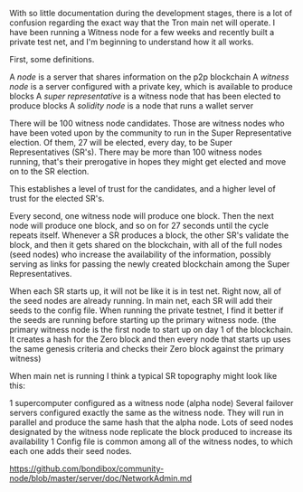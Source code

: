 With so little documentation during the development stages, there is a lot of confusion regarding the exact way that the Tron main net will operate. I have been running a Witness node for a few weeks and recently built a private test net, and I'm beginning to understand how it all works.

First, some definitions. 

A *node* is a server that shares information on the p2p blockchain
A *witness node* is a server configured with a private key, which is available to produce blocks
A *super representative* is a witness node that has been elected to produce blocks
A *solidity node* is a node that runs a wallet server

There will be 100 witness node candidates. Those are witness nodes who have been voted upon by the community to run in the Super Representative election. Of them, 27 will be elected, every day, to be Super Representatives (SR's). There may be more than 100 witness nodes running, that's their prerogative in hopes they might get elected and move on to the SR election.

This establishes a level of trust for the candidates, and a higher level of trust for the elected SR's.

Every second, one witness node will produce one block. Then the next node will produce one block, and so on for 27 seconds until the cycle repeats itself. Whenever a SR produces a block, the other SR's validate the block, and then it gets shared on the blockchain, with all of the full nodes (seed nodes) who increase the availability of the information, possibly serving as links for passing the newly created blockchain among the Super Representatives. 

When each SR starts up, it will not be like it is in test net. Right now, all of the seed nodes are already running. In main net, each SR will add their seeds to the config file. When running the private testnet, I find it better if the seeds are running before starting up the primary witness node.  (the primary witness node is the first node to start up on day 1 of the blockchain. It creates a hash for the Zero block and then every node that starts up uses the same genesis criteria and checks their Zero block against the primary witness)

When main net is running I think a typical SR topography might look like this:

1 supercomputer configured as a witness node (alpha node)
Several failover servers configured exactly the same as the witness node. They will run in parallel and produce the same hash that the alpha node.
Lots of seed nodes designated by the witness node replicate the block produced to increase its availability
1 Config file is common among all of the witness nodes, to which each one adds their seed nodes.


https://github.com/bondibox/community-node/blob/master/server/doc/NetworkAdmin.md
